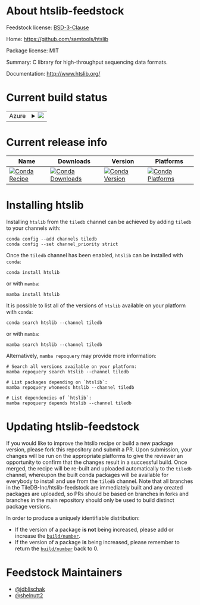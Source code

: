 About htslib-feedstock
======================

Feedstock license: [BSD-3-Clause](https://github.com/TileDB-Inc/htslib-feedstock/blob/main/LICENSE.txt)

Home: https://github.com/samtools/htslib

Package license: MIT

Summary: C library for high-throughput sequencing data formats.

Documentation: http://www.htslib.org/

Current build status
====================


<table>
    
  <tr>
    <td>Azure</td>
    <td>
      <details>
        <summary>
          <a href="https://dev.azure.com/TileDB-Inc/feedstock-builds/_build/latest?definitionId=&branchName=main">
            <img src="https://dev.azure.com/TileDB-Inc/feedstock-builds/_apis/build/status/htslib-feedstock?branchName=main">
          </a>
        </summary>
        <table>
          <thead><tr><th>Variant</th><th>Status</th></tr></thead>
          <tbody><tr>
              <td>linux_64_libdeflate1.12openssl1.1.1</td>
              <td>
                <a href="https://dev.azure.com/TileDB-Inc/feedstock-builds/_build/latest?definitionId=&branchName=main">
                  <img src="https://dev.azure.com/TileDB-Inc/feedstock-builds/_apis/build/status/htslib-feedstock?branchName=main&jobName=linux&configuration=linux%20linux_64_libdeflate1.12openssl1.1.1" alt="variant">
                </a>
              </td>
            </tr><tr>
              <td>linux_64_libdeflate1.12openssl3</td>
              <td>
                <a href="https://dev.azure.com/TileDB-Inc/feedstock-builds/_build/latest?definitionId=&branchName=main">
                  <img src="https://dev.azure.com/TileDB-Inc/feedstock-builds/_apis/build/status/htslib-feedstock?branchName=main&jobName=linux&configuration=linux%20linux_64_libdeflate1.12openssl3" alt="variant">
                </a>
              </td>
            </tr><tr>
              <td>linux_64_libdeflate1.13openssl1.1.1</td>
              <td>
                <a href="https://dev.azure.com/TileDB-Inc/feedstock-builds/_build/latest?definitionId=&branchName=main">
                  <img src="https://dev.azure.com/TileDB-Inc/feedstock-builds/_apis/build/status/htslib-feedstock?branchName=main&jobName=linux&configuration=linux%20linux_64_libdeflate1.13openssl1.1.1" alt="variant">
                </a>
              </td>
            </tr><tr>
              <td>linux_64_libdeflate1.13openssl3</td>
              <td>
                <a href="https://dev.azure.com/TileDB-Inc/feedstock-builds/_build/latest?definitionId=&branchName=main">
                  <img src="https://dev.azure.com/TileDB-Inc/feedstock-builds/_apis/build/status/htslib-feedstock?branchName=main&jobName=linux&configuration=linux%20linux_64_libdeflate1.13openssl3" alt="variant">
                </a>
              </td>
            </tr><tr>
              <td>linux_64_libdeflate1.14openssl1.1.1</td>
              <td>
                <a href="https://dev.azure.com/TileDB-Inc/feedstock-builds/_build/latest?definitionId=&branchName=main">
                  <img src="https://dev.azure.com/TileDB-Inc/feedstock-builds/_apis/build/status/htslib-feedstock?branchName=main&jobName=linux&configuration=linux%20linux_64_libdeflate1.14openssl1.1.1" alt="variant">
                </a>
              </td>
            </tr><tr>
              <td>linux_64_libdeflate1.14openssl3</td>
              <td>
                <a href="https://dev.azure.com/TileDB-Inc/feedstock-builds/_build/latest?definitionId=&branchName=main">
                  <img src="https://dev.azure.com/TileDB-Inc/feedstock-builds/_apis/build/status/htslib-feedstock?branchName=main&jobName=linux&configuration=linux%20linux_64_libdeflate1.14openssl3" alt="variant">
                </a>
              </td>
            </tr><tr>
              <td>linux_64_libdeflate1.16openssl1.1.1</td>
              <td>
                <a href="https://dev.azure.com/TileDB-Inc/feedstock-builds/_build/latest?definitionId=&branchName=main">
                  <img src="https://dev.azure.com/TileDB-Inc/feedstock-builds/_apis/build/status/htslib-feedstock?branchName=main&jobName=linux&configuration=linux%20linux_64_libdeflate1.16openssl1.1.1" alt="variant">
                </a>
              </td>
            </tr><tr>
              <td>linux_64_libdeflate1.16openssl3</td>
              <td>
                <a href="https://dev.azure.com/TileDB-Inc/feedstock-builds/_build/latest?definitionId=&branchName=main">
                  <img src="https://dev.azure.com/TileDB-Inc/feedstock-builds/_apis/build/status/htslib-feedstock?branchName=main&jobName=linux&configuration=linux%20linux_64_libdeflate1.16openssl3" alt="variant">
                </a>
              </td>
            </tr><tr>
              <td>linux_64_libdeflate1.17openssl1.1.1</td>
              <td>
                <a href="https://dev.azure.com/TileDB-Inc/feedstock-builds/_build/latest?definitionId=&branchName=main">
                  <img src="https://dev.azure.com/TileDB-Inc/feedstock-builds/_apis/build/status/htslib-feedstock?branchName=main&jobName=linux&configuration=linux%20linux_64_libdeflate1.17openssl1.1.1" alt="variant">
                </a>
              </td>
            </tr><tr>
              <td>linux_64_libdeflate1.17openssl3</td>
              <td>
                <a href="https://dev.azure.com/TileDB-Inc/feedstock-builds/_build/latest?definitionId=&branchName=main">
                  <img src="https://dev.azure.com/TileDB-Inc/feedstock-builds/_apis/build/status/htslib-feedstock?branchName=main&jobName=linux&configuration=linux%20linux_64_libdeflate1.17openssl3" alt="variant">
                </a>
              </td>
            </tr><tr>
              <td>osx_64_libdeflate1.12</td>
              <td>
                <a href="https://dev.azure.com/TileDB-Inc/feedstock-builds/_build/latest?definitionId=&branchName=main">
                  <img src="https://dev.azure.com/TileDB-Inc/feedstock-builds/_apis/build/status/htslib-feedstock?branchName=main&jobName=osx&configuration=osx%20osx_64_libdeflate1.12" alt="variant">
                </a>
              </td>
            </tr><tr>
              <td>osx_64_libdeflate1.13</td>
              <td>
                <a href="https://dev.azure.com/TileDB-Inc/feedstock-builds/_build/latest?definitionId=&branchName=main">
                  <img src="https://dev.azure.com/TileDB-Inc/feedstock-builds/_apis/build/status/htslib-feedstock?branchName=main&jobName=osx&configuration=osx%20osx_64_libdeflate1.13" alt="variant">
                </a>
              </td>
            </tr><tr>
              <td>osx_64_libdeflate1.14</td>
              <td>
                <a href="https://dev.azure.com/TileDB-Inc/feedstock-builds/_build/latest?definitionId=&branchName=main">
                  <img src="https://dev.azure.com/TileDB-Inc/feedstock-builds/_apis/build/status/htslib-feedstock?branchName=main&jobName=osx&configuration=osx%20osx_64_libdeflate1.14" alt="variant">
                </a>
              </td>
            </tr><tr>
              <td>osx_64_libdeflate1.16</td>
              <td>
                <a href="https://dev.azure.com/TileDB-Inc/feedstock-builds/_build/latest?definitionId=&branchName=main">
                  <img src="https://dev.azure.com/TileDB-Inc/feedstock-builds/_apis/build/status/htslib-feedstock?branchName=main&jobName=osx&configuration=osx%20osx_64_libdeflate1.16" alt="variant">
                </a>
              </td>
            </tr><tr>
              <td>osx_64_libdeflate1.17</td>
              <td>
                <a href="https://dev.azure.com/TileDB-Inc/feedstock-builds/_build/latest?definitionId=&branchName=main">
                  <img src="https://dev.azure.com/TileDB-Inc/feedstock-builds/_apis/build/status/htslib-feedstock?branchName=main&jobName=osx&configuration=osx%20osx_64_libdeflate1.17" alt="variant">
                </a>
              </td>
            </tr><tr>
              <td>osx_arm64_libdeflate1.12</td>
              <td>
                <a href="https://dev.azure.com/TileDB-Inc/feedstock-builds/_build/latest?definitionId=&branchName=main">
                  <img src="https://dev.azure.com/TileDB-Inc/feedstock-builds/_apis/build/status/htslib-feedstock?branchName=main&jobName=osx&configuration=osx%20osx_arm64_libdeflate1.12" alt="variant">
                </a>
              </td>
            </tr><tr>
              <td>osx_arm64_libdeflate1.13</td>
              <td>
                <a href="https://dev.azure.com/TileDB-Inc/feedstock-builds/_build/latest?definitionId=&branchName=main">
                  <img src="https://dev.azure.com/TileDB-Inc/feedstock-builds/_apis/build/status/htslib-feedstock?branchName=main&jobName=osx&configuration=osx%20osx_arm64_libdeflate1.13" alt="variant">
                </a>
              </td>
            </tr><tr>
              <td>osx_arm64_libdeflate1.14</td>
              <td>
                <a href="https://dev.azure.com/TileDB-Inc/feedstock-builds/_build/latest?definitionId=&branchName=main">
                  <img src="https://dev.azure.com/TileDB-Inc/feedstock-builds/_apis/build/status/htslib-feedstock?branchName=main&jobName=osx&configuration=osx%20osx_arm64_libdeflate1.14" alt="variant">
                </a>
              </td>
            </tr><tr>
              <td>osx_arm64_libdeflate1.16</td>
              <td>
                <a href="https://dev.azure.com/TileDB-Inc/feedstock-builds/_build/latest?definitionId=&branchName=main">
                  <img src="https://dev.azure.com/TileDB-Inc/feedstock-builds/_apis/build/status/htslib-feedstock?branchName=main&jobName=osx&configuration=osx%20osx_arm64_libdeflate1.16" alt="variant">
                </a>
              </td>
            </tr><tr>
              <td>osx_arm64_libdeflate1.17</td>
              <td>
                <a href="https://dev.azure.com/TileDB-Inc/feedstock-builds/_build/latest?definitionId=&branchName=main">
                  <img src="https://dev.azure.com/TileDB-Inc/feedstock-builds/_apis/build/status/htslib-feedstock?branchName=main&jobName=osx&configuration=osx%20osx_arm64_libdeflate1.17" alt="variant">
                </a>
              </td>
            </tr>
          </tbody>
        </table>
      </details>
    </td>
  </tr>
</table>

Current release info
====================

| Name | Downloads | Version | Platforms |
| --- | --- | --- | --- |
| [![Conda Recipe](https://img.shields.io/badge/recipe-htslib-green.svg)](https://anaconda.org/tiledb/htslib) | [![Conda Downloads](https://img.shields.io/conda/dn/tiledb/htslib.svg)](https://anaconda.org/tiledb/htslib) | [![Conda Version](https://img.shields.io/conda/vn/tiledb/htslib.svg)](https://anaconda.org/tiledb/htslib) | [![Conda Platforms](https://img.shields.io/conda/pn/tiledb/htslib.svg)](https://anaconda.org/tiledb/htslib) |

Installing htslib
=================

Installing `htslib` from the `tiledb` channel can be achieved by adding `tiledb` to your channels with:

```
conda config --add channels tiledb
conda config --set channel_priority strict
```

Once the `tiledb` channel has been enabled, `htslib` can be installed with `conda`:

```
conda install htslib
```

or with `mamba`:

```
mamba install htslib
```

It is possible to list all of the versions of `htslib` available on your platform with `conda`:

```
conda search htslib --channel tiledb
```

or with `mamba`:

```
mamba search htslib --channel tiledb
```

Alternatively, `mamba repoquery` may provide more information:

```
# Search all versions available on your platform:
mamba repoquery search htslib --channel tiledb

# List packages depending on `htslib`:
mamba repoquery whoneeds htslib --channel tiledb

# List dependencies of `htslib`:
mamba repoquery depends htslib --channel tiledb
```




Updating htslib-feedstock
=========================

If you would like to improve the htslib recipe or build a new
package version, please fork this repository and submit a PR. Upon submission,
your changes will be run on the appropriate platforms to give the reviewer an
opportunity to confirm that the changes result in a successful build. Once
merged, the recipe will be re-built and uploaded automatically to the
`tiledb` channel, whereupon the built conda packages will be available for
everybody to install and use from the `tiledb` channel.
Note that all branches in the TileDB-Inc/htslib-feedstock are
immediately built and any created packages are uploaded, so PRs should be based
on branches in forks and branches in the main repository should only be used to
build distinct package versions.

In order to produce a uniquely identifiable distribution:
 * If the version of a package **is not** being increased, please add or increase
   the [``build/number``](https://docs.conda.io/projects/conda-build/en/latest/resources/define-metadata.html#build-number-and-string).
 * If the version of a package **is** being increased, please remember to return
   the [``build/number``](https://docs.conda.io/projects/conda-build/en/latest/resources/define-metadata.html#build-number-and-string)
   back to 0.

Feedstock Maintainers
=====================

* [@jdblischak](https://github.com/jdblischak/)
* [@shelnutt2](https://github.com/shelnutt2/)

